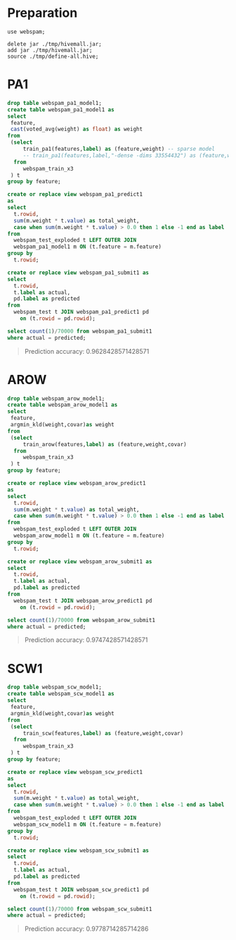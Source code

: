 <!-- 
  Hivemall: Hive scalable Machine Learning Library
  
  Licensed under the Apache License, Version 2.0 (the "License");
  you may not use this file except in compliance with the License.
  You may obtain a copy of the License at
  
          http://www.apache.org/licenses/LICENSE-2.0
          
  Unless required by applicable law or agreed to in writing, software
  distributed under the License is distributed on an "AS IS" BASIS,
  WITHOUT WARRANTIES OR CONDITIONS OF ANY KIND, either express or implied.
  See the License for the specific language governing permissions and
  limitations under the License.
-->

# Preparation

```
use webspam;

delete jar ./tmp/hivemall.jar;
add jar ./tmp/hivemall.jar;
source ./tmp/define-all.hive;
```

# PA1

```sql
drop table webspam_pa1_model1;
create table webspam_pa1_model1 as
select 
 feature,
 cast(voted_avg(weight) as float) as weight
from 
 (select 
     train_pa1(features,label) as (feature,weight) -- sparse model
     -- train_pa1(features,label,"-dense -dims 33554432") as (feature,weight)
  from 
     webspam_train_x3
 ) t 
group by feature;

create or replace view webspam_pa1_predict1 
as
select
  t.rowid, 
  sum(m.weight * t.value) as total_weight,
  case when sum(m.weight * t.value) > 0.0 then 1 else -1 end as label
from 
  webspam_test_exploded t LEFT OUTER JOIN
  webspam_pa1_model1 m ON (t.feature = m.feature)
group by
  t.rowid;

create or replace view webspam_pa1_submit1 as
select 
  t.rowid, 
  t.label as actual, 
  pd.label as predicted
from 
  webspam_test t JOIN webspam_pa1_predict1 pd 
    on (t.rowid = pd.rowid);

select count(1)/70000 from webspam_pa1_submit1 
where actual = predicted;
```
> Prediction accuracy: 0.9628428571428571

# AROW

```sql
drop table webspam_arow_model1;
create table webspam_arow_model1 as
select 
 feature,
 argmin_kld(weight,covar)as weight
from 
 (select 
     train_arow(features,label) as (feature,weight,covar)
  from 
     webspam_train_x3
 ) t 
group by feature;

create or replace view webspam_arow_predict1 
as
select
  t.rowid, 
  sum(m.weight * t.value) as total_weight,
  case when sum(m.weight * t.value) > 0.0 then 1 else -1 end as label
from 
  webspam_test_exploded t LEFT OUTER JOIN
  webspam_arow_model1 m ON (t.feature = m.feature)
group by
  t.rowid;

create or replace view webspam_arow_submit1 as
select 
  t.rowid, 
  t.label as actual, 
  pd.label as predicted
from 
  webspam_test t JOIN webspam_arow_predict1 pd 
    on (t.rowid = pd.rowid);

select count(1)/70000 from webspam_arow_submit1 
where actual = predicted;
```
> Prediction accuracy: 0.9747428571428571

# SCW1

```sql
drop table webspam_scw_model1;
create table webspam_scw_model1 as
select 
 feature,
 argmin_kld(weight,covar)as weight
from 
 (select 
     train_scw(features,label) as (feature,weight,covar)
  from 
     webspam_train_x3
 ) t 
group by feature;

create or replace view webspam_scw_predict1 
as
select
  t.rowid, 
  sum(m.weight * t.value) as total_weight,
  case when sum(m.weight * t.value) > 0.0 then 1 else -1 end as label
from 
  webspam_test_exploded t LEFT OUTER JOIN
  webspam_scw_model1 m ON (t.feature = m.feature)
group by
  t.rowid;

create or replace view webspam_scw_submit1 as
select 
  t.rowid, 
  t.label as actual, 
  pd.label as predicted
from 
  webspam_test t JOIN webspam_scw_predict1 pd 
    on (t.rowid = pd.rowid);

select count(1)/70000 from webspam_scw_submit1 
where actual = predicted;
```
> Prediction accuracy: 0.9778714285714286